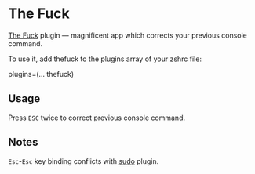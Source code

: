 # The Fuck

[The Fuck](https://github.com/nvbn/thefuck) plugin — magnificent app which corrects your previous console command.

To use it, add thefuck to the plugins array of your zshrc file:

plugins=(... thefuck)

## Usage
Press `ESC` twice to correct previous console command.

## Notes
`Esc`-`Esc` key binding conflicts with [sudo](https://github.com/lightair/rumyzsh/tree/master/plugins/sudo) plugin.
